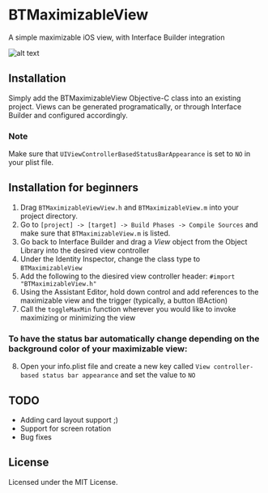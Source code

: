 # BTMaximizableView
A simple maximizable iOS view, with Interface Builder integration

![alt text](http://gifyu.com/images/2015-06-0317_00_08.gif)

## Installation
Simply add the BTMaximizableView Objective-C class into an existing project. Views can be generated programatically, or through Interface Builder and configured accordingly.

### Note
Make sure that `UIViewControllerBasedStatusBarAppearance` is set to `NO` in your plist file.

## Installation for beginners
1. Drag `BTMaximizableViewView.h` and `BTMaximizableView.m` into your project directory.
2. Go to `[project] -> [target] -> Build Phases -> Compile Sources` and make sure that `BTMaximizableView.m` is listed.
3. Go back to Interface Builder and drag a *View* object from the Object Library into the desired view controller
4. Under the Identity Inspector, change the class type to `BTMaximizableView`
5. Add the following to the diesired view controller header: `#import "BTMaximizableView.h"`
6. Using the Assistant Editor, hold down control and add references to the maximizable view and the trigger (typically, a button IBAction)
7. Call the `toggleMaxMin` function wherever you would like to invoke maximizing or minimizing the view
### To have the status bar automatically change depending on the background color of your maximizable view:
8. Open your info.plist file and create a new key called `View controller-based status bar appearance` and set the value to ``NO``


## TODO
* Adding card layout support ;)
* Support for screen rotation
* Bug fixes

## License
Licensed under the MIT License.
